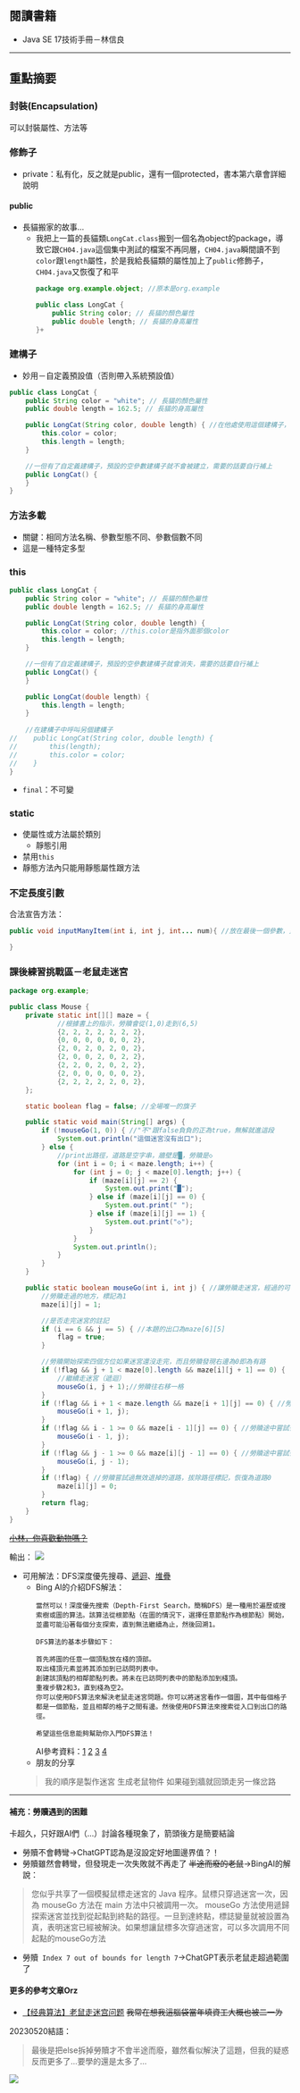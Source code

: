 ## 閱讀書籍
- Java SE 17技術手冊－林信良

***
## 重點摘要
### 封裝(Encapsulation)
可以封裝屬性、方法等
### 修飾子
- private：私有化，反之就是public，還有一個protected，書本第六章會詳細說明
#### public
- 長貓搬家的故事...
  - 我把上一篇的長貓類`LongCat.class`搬到一個名為object的package，導致它跟`CH04.java`這個集中測試的檔案不再同層，`CH04.java`瞬間讀不到`color`跟`length`屬性，於是我給長貓類的屬性加上了`public`修飾子，`CH04.java`又恢復了和平
    ```java
    package org.example.object; //原本是org.example

    public class LongCat {
        public String color; // 長貓的顏色屬性
        public double length; // 長貓的身高屬性
    }+
    ```
### 建構子
- 妙用－自定義預設值（否則帶入系統預設值）
```java
public class LongCat {
    public String color = "white"; // 長貓的顏色屬性
    public double length = 162.5; // 長貓的身高屬性

    public LongCat(String color, double length) { //在他處使用這個建構子，會初始第二次
        this.color = color;
        this.length = length;
    }

    //一但有了自定義建構子，預設的空參數建構子就不會被建立，需要的話要自行補上
    public LongCat() {
    }
}
```
### 方法多載
- 關鍵：相同方法名稱、參數型態不同、參數個數不同
- 這是一種特定多型
### this
```java
public class LongCat {
    public String color = "white"; // 長貓的顏色屬性
    public double length = 162.5; // 長貓的身高屬性

    public LongCat(String color, double length) {
        this.color = color; //this.color是指外面那個color
        this.length = length;
    }

    //一但有了自定義建構子，預設的空參數建構子就會消失，需要的話要自行補上
    public LongCat() {
    }

    public LongCat(double length) {
        this.length = length;
    }
    
    //在建構子中呼叫另個建構子
//    public LongCat(String color, double length) {
//        this(length);
//        this.color = color;
//    }
}

```
- `final`：不可變

### static
- 使屬性或方法屬於類別
  - 靜態引用
- 禁用`this`
- 靜態方法內只能用靜態屬性跟方法
### 不定長度引數
合法宣告方法：
```java
public void inputManyItem(int i, int j, int... num){ //放在最後一個參數，只能有一個

}
```
### 課後練習挑戰區－老鼠走迷宮
```java
package org.example;

public class Mouse {
    private static int[][] maze = {
            //根據書上的指示，勞贖會從(1,0)走到(6,5)
            {2, 2, 2, 2, 2, 2, 2},
            {0, 0, 0, 0, 0, 0, 2},
            {2, 0, 2, 0, 2, 0, 2},
            {2, 0, 0, 2, 0, 2, 2},
            {2, 2, 0, 2, 0, 2, 2},
            {2, 0, 0, 0, 0, 0, 2},
            {2, 2, 2, 2, 2, 0, 2},
    };

    static boolean flag = false; //全場唯一的旗子

    public static void main(String[] args) {
        if (!mouseGo(1, 0)) { //"不"跟false負負的正為true，無解就進這段
            System.out.println("這個迷宮沒有出口");
        } else {
            //print出路徑，道路是空字串，牆壁是█，勞贖是◇
            for (int i = 0; i < maze.length; i++) {
                for (int j = 0; j < maze[0].length; j++) {
                    if (maze[i][j] == 2) {
                        System.out.print("█");
                    } else if (maze[i][j] == 0) {
                        System.out.print(" ");
                    } else if (maze[i][j] == 1) {
                        System.out.print("◇");
                    }
                }
                System.out.println();
            }
        }
    }

    public static boolean mouseGo(int i, int j) { //讓勞贖走迷宮，經過的可行路線值改為1
        //勞贖走過的地方，標記為1
        maze[i][j] = 1;

        //是否走完迷宮的註記
        if (i == 6 && j == 5) { //本題的出口為maze[6][5]
            flag = true;
        }

        //勞贖開始探索四個方位如果迷宮還沒走完，而且勞贖發現右邊為0即為有路
        if (!flag && j + 1 < maze[0].length && maze[i][j + 1] == 0) {
            //繼續走迷宮（遞迴）
            mouseGo(i, j + 1);//勞贖往右移一格
        }
        if (!flag && i + 1 < maze.length && maze[i + 1][j] == 0) { //勞贖途中嘗試往下走的情況..
            mouseGo(i + 1, j);
        }
        if (!flag && i - 1 >= 0 && maze[i - 1][j] == 0) { //勞贖途中嘗試往上走的情況..
            mouseGo(i - 1, j);
        }
        if (!flag && j - 1 >= 0 && maze[i][j - 1] == 0) { //勞贖途中嘗試往左走的情況..
            mouseGo(i, j - 1);
        }
        if (!flag) { //勞贖嘗試過無效退掉的道路，拔除路徑標記，恢復為道路0
            maze[i][j] = 0;
        }
        return flag;
    }
}
```
~~[小林，你喜歡動物嗎？](https://www.youtube.com/watch?v=aHdKcQTsUzM)~~

輸出：
![](https://i.imgur.com/8W7NGnx.png)

- 可用解法：DFS深度優先搜尋、[遞迴](https://liuxiaozhu.github.io/algorithm-test/AlgorithmGossip/MouseGoMaze.htm)、[堆疊](https://hackmd.io/@AlienHackMd/Hykbu_fMI)
  - Bing AI的介紹DFS解法：
    ```
    當然可以！深度優先搜索（Depth-First Search，簡稱DFS）是一種用於遍歷或搜索樹或圖的算法。該算法從根節點（在圖的情況下，選擇任意節點作為根節點）開始，並盡可能沿著每個分支探索，直到無法繼續為止，然後回溯1。

    DFS算法的基本步驟如下：

    首先將圖的任意一個頂點放在棧的頂部。
    取出棧頂元素並將其添加到已訪問列表中。
    創建該頂點的相鄰節點列表。將未在已訪問列表中的節點添加到棧頂。
    重複步驟2和3，直到棧為空2。
    你可以使用DFS算法來解決老鼠走迷宮問題。你可以將迷宮看作一個圖，其中每個格子都是一個節點，並且相鄰的格子之間有邊。然後使用DFS算法來搜索從入口到出口的路徑。

    希望這些信息能夠幫助你入門DFS算法！
    ```
    AI參考資料：[1](https://www.programiz.com/dsa/graph-dfs) [2](https://www.simplilearn.com/tutorials/data-structure-tutorial/dfs-algorithm) [3](https://www.codingninjas.com/codestudio/library/dfs-depth-first-search-algorithm) [4](https://blog.csdn.net/weixin_43272781/article/details/82959089)
  - 朋友的分享
  >我的順序是製作迷宮 生成老鼠物件 如果碰到牆就回頭走另一條岔路

***
#### 補充：勞贖遇到的困難
卡超久，只好跟AI們（...）討論各種現象了，箭頭後方是簡要結論
- 勞贖不會轉彎->ChatGPT認為是沒設定好地圖邊界值？！
- 勞贖雖然會轉彎，但發現走一次失敗就不再走了 ~~半途而廢的老鼠~~->BingAI的解說：
>您似乎共享了一個模擬鼠標走迷宮的 Java 程序。鼠標只穿過迷宮一次，因為 mouseGo 方法在 main 方法中只被調用一次。 mouseGo 方法使用遞歸探索迷宮並找到從起點到終點的路徑。一旦到達終點，標誌變量就被設置為真，表明迷宮已經被解決。如果想讓鼠標多次穿過迷宮，可以多次調用不同起點的mouseGo方法
- 勞贖` Index 7 out of bounds for length 7`->ChatGPT表示老鼠走超過範圍了

#### 更多的參考文章Orz
- [【经典算法】老鼠走迷宫问题](https://blog.csdn.net/sky619351517/article/details/81147817)
~~我常在想我這腦袋當年填資工大概也被二一ㄌ~~

20230520結語：
>最後是把else拆掉勞贖才不會半途而廢，雖然看似解決了這題，但我的疑惑反而更多了...要學的還是太多了...

![](https://i.imgur.com/DsKBQVY.png)
